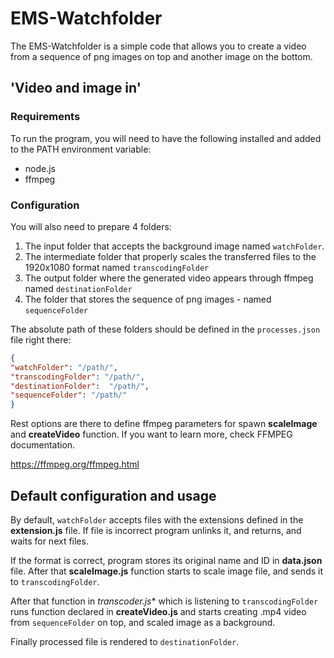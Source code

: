 # EMS-Watchfolder

The EMS-Watchfolder is a simple code that allows you to create a video from a sequence of png images on top and another image on the bottom.

## 'Video and image in'

### Requirements

To run the program, you will need to have the following installed and added to the PATH environment variable:

-   node.js 
-   ffmpeg

### Configuration

You will also need to prepare 4 folders:

1.  The input folder that accepts the background image named ``watchFolder``.
2.  The intermediate folder that properly scales the transferred files to the 1920x1080 format named ``transcodingFolder``
3.  The output folder where the generated video appears through ffmpeg  named ``destinationFolder``
4.  The folder that stores the sequence of png images - named ``sequenceFolder``

The absolute path of these folders should be defined in the `processes.json` file right there:

```json
{  
"watchFolder": "/path/",
"transcodingFolder": "/path/",
"destinationFolder":  "/path/",
"sequenceFolder": "/path/"  
}
```
Rest options are there to define ffmpeg parameters for spawn **scaleImage** and **createVideo** function. If you want to learn more, check FFMPEG documentation.

https://ffmpeg.org/ffmpeg.html

## Default configuration and usage

By default, ``watchFolder`` accepts files with the extensions defined in the **extension.js** file. If file is incorrect program unlinks it, and returns, and waits for next files.

If the format is correct, program stores its original name and ID in **data.json** file. After that **scaleImage.js** function starts to scale image file, and sends it to ``transcodingFolder``.

After that function in *transcoder.js** which is listening to ``transcodingFolder`` runs function declared in **createVideo.js** and starts creating .mp4 video from ``sequenceFolder`` on top, and scaled image as a background.

Finally processed file is rendered to ``destinationFolder``.
